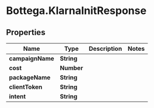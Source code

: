 # Bottega.KlarnaInitResponse

## Properties

Name | Type | Description | Notes
------------ | ------------- | ------------- | -------------
**campaignName** | **String** |  | 
**cost** | **Number** |  | 
**packageName** | **String** |  | 
**clientToken** | **String** |  | 
**intent** | **String** |  | 



